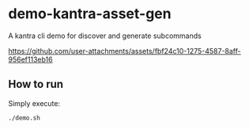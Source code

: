 # demo-kantra-asset-gen
A kantra cli demo for discover and generate subcommands

https://github.com/user-attachments/assets/fbf24c10-1275-4587-8aff-956ef113eb16

## How to run

Simply execute: 
```bash
./demo.sh
```



